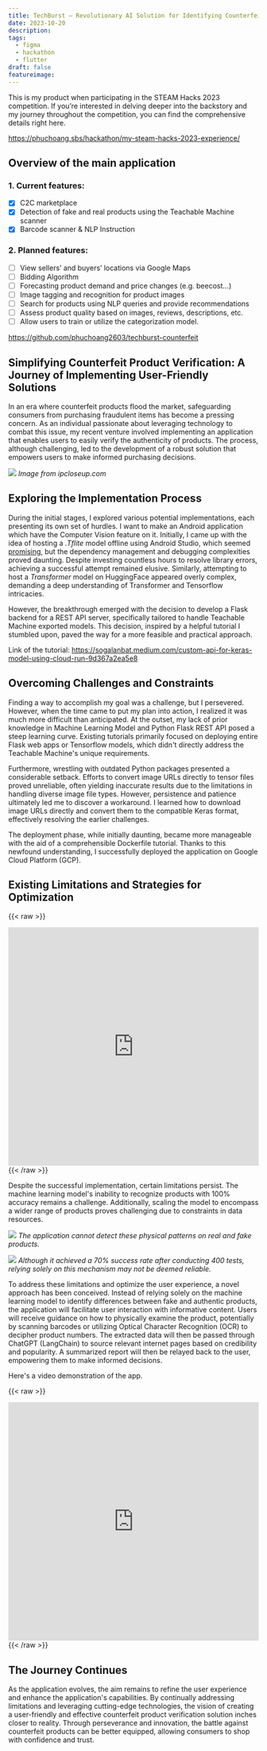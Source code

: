 ```yaml
---
title: TechBurst – Revolutionary AI Solution for Identifying Counterfeit Products
date: 2023-10-20
description:
tags:
  - figma
  - hackathon
  - flutter
draft: false
featureimage:
---
```


This is my product when participating in the STEAM Hacks 2023 competition. If you’re interested in delving deeper into the backstory and my journey throughout the competition, you can find the comprehensive details right here.

https://phuchoang.sbs/hackathon/my-steam-hacks-2023-experience/

## Overview of the main application
### 1. Current features:
- [x] C2C marketplace
- [x] Detection of fake and real products using the Teachable Machine scanner
- [x] Barcode scanner & NLP Instruction
### 2. Planned features:
- [ ] View sellers’ and buyers’ locations via Google Maps
- [ ] Bidding Algorithm
- [ ] Forecasting product demand and price changes (e.g. beecost…)
- [ ] Image tagging and recognition for product images
- [ ] Search for products using NLP queries and provide recommendations
- [ ] Assess product quality based on images, reviews, descriptions, etc.
- [ ] Allow users to train or utilize the categorization model.

https://github.com/phuchoang2603/techburst-counterfeit

## Simplifying Counterfeit Product Verification: A Journey of Implementing User-Friendly Solutions
In an era where counterfeit products flood the market, safeguarding consumers from purchasing fraudulent items has become a pressing concern. As an individual passionate about leveraging technology to combat this issue, my recent venture involved implementing an application that enables users to easily verify the authenticity of products. The process, although challenging, led to the development of a robust solution that empowers users to make informed purchasing decisions.

![](https://i.imgur.com/BNKxUR3.png)
*Image from ipcloseup.com*

## Exploring the Implementation Process
During the initial stages, I explored various potential implementations, each presenting its own set of hurdles. I want to make an Android application which have the Computer Vision feature on it. Initially, I came up with the idea of hosting a *.Tflite* model offline using Android Studio, which seemed [promising](https://www.youtube.com/watch?v=G0h5DAcvz6U), but the dependency management and debugging complexities proved daunting. Despite investing countless hours to resolve library errors, achieving a successful attempt remained elusive. Similarly, attempting to host a *Transformer* model on HuggingFace appeared overly complex, demanding a deep understanding of Transformer and Tensorflow intricacies.

However, the breakthrough emerged with the decision to develop a Flask backend for a REST API server, specifically tailored to handle Teachable Machine exported models. This decision, inspired by a helpful tutorial I stumbled upon, paved the way for a more feasible and practical approach.

Link of the tutorial: https://sogalanbat.medium.com/custom-api-for-keras-model-using-cloud-run-9d367a2ea5e8

## Overcoming Challenges and Constraints
Finding a way to accomplish my goal was a challenge, but I persevered. However, when the time came to put my plan into action, I realized it was much more difficult than anticipated. At the outset, my lack of prior knowledge in Machine Learning Model and Python Flask REST API posed a steep learning curve. Existing tutorials primarily focused on deploying entire Flask web apps or Tensorflow models, which didn't directly address the Teachable Machine's unique requirements.

Furthermore, wrestling with outdated Python packages presented a considerable setback. Efforts to convert image URLs directly to tensor files proved unreliable, often yielding inaccurate results due to the limitations in handling diverse image file types. However, persistence and patience ultimately led me to discover a workaround. I learned how to download image URLs directly and convert them to the compatible Keras format, effectively resolving the earlier challenges.

The deployment phase, while initially daunting, became more manageable with the aid of a comprehensible Dockerfile tutorial. Thanks to this newfound understanding, I successfully deployed the application on Google Cloud Platform (GCP). 

## Existing Limitations and Strategies for Optimization

{{< raw >}}
  <div>
<iframe width="100%" height="480"  src="https://www.youtube.com/embed/saBv1Hr-ffc" title="techburst-test" frameborder="0" allow="accelerometer; autoplay; clipboard-write; encrypted-media; gyroscope; picture-in-picture; web-share" referrerpolicy="strict-origin-when-cross-origin" allowfullscreen></iframe>
  </div>
{{< /raw >}}

Despite the successful implementation, certain limitations persist. The machine learning model's inability to recognize products with 100% accuracy remains a challenge. Additionally, scaling the model to encompass a wider range of products proves challenging due to constraints in data resources.

![](https://i.imgur.com/xXAIIlM.png)
*The application cannot detect these physical patterns on real and fake products.*

![](https://i.imgur.com/lehaRi2.png)
*Although it achieved a 70% success rate after conducting 400 tests, relying solely on this mechanism may not be deemed reliable.*

To address these limitations and optimize the user experience, a novel approach has been conceived. Instead of relying solely on the machine learning model to identify differences between fake and authentic products, the application will facilitate user interaction with informative content. Users will receive guidance on how to physically examine the product, potentially by scanning barcodes or utilizing Optical Character Recognition (OCR) to decipher product numbers. The extracted data will then be passed through ChatGPT (LangChain) to source relevant internet pages based on credibility and popularity. A summarized report will then be relayed back to the user, empowering them to make informed decisions.

Here's a video demonstration of the app.

{{< raw >}}
  <div>
<iframe width="100%" height="480"  src="https://www.youtube.com/embed/A47P2lWPlN4" title="Techburst Demo" frameborder="0" allow="accelerometer; autoplay; clipboard-write; encrypted-media; gyroscope; picture-in-picture; web-share" referrerpolicy="strict-origin-when-cross-origin" allowfullscreen></iframe>
  </div>
{{< /raw >}}

## The Journey Continues
As the application evolves, the aim remains to refine the user experience and enhance the application's capabilities. By continually addressing limitations and leveraging cutting-edge technologies, the vision of creating a user-friendly and effective counterfeit product verification solution inches closer to reality. Through perseverance and innovation, the battle against counterfeit products can be better equipped, allowing consumers to shop with confidence and trust.
